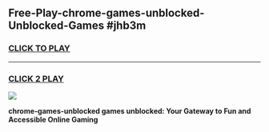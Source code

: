 
## Free-Play-chrome-games-unblocked-Unblocked-Games #jhb3m
<h3>
<a href="https://news.freeplayer.one?title=chrome-games-unblocked&ref=8M">CLICK TO PLAY</a></h3>
<hr>

<h3>
<a href="https://news.freeplayer.one?title=chrome-games-unblocked&ref=8M">CLICK 2 PLAY</a>
  
</h3>

<a href="https://news.freeplayer.one?title=chrome-games-unblocked&ref=8M"><img src="https://clearcache.store/games.png"></a>


**chrome-games-unblocked games unblocked: Your Gateway to Fun and Accessible Online Gaming**
